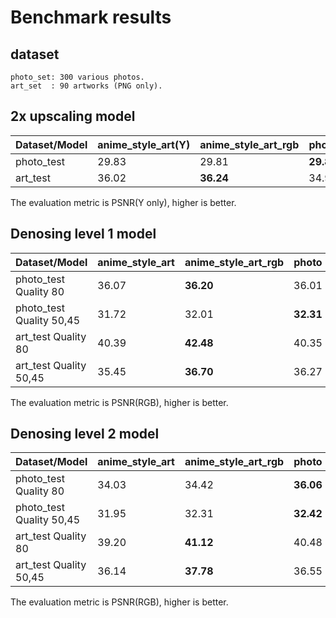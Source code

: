 # Benchmark results


## dataset

    photo_set: 300 various photos.
    art_set  : 90 artworks (PNG only).

## 2x upscaling model

| Dataset/Model | anime\_style\_art(Y) | anime\_style\_art\_rgb | photo   | ukbench|
|---------------|----------------------|------------------------|---------|--------|
| photo\_test   |                29.83 |                  29.81 |**29.89**|  29.86 |
| art\_test     |                36.02 |               **36.24**|  34.92  |  34.85 |

The evaluation metric is PSNR(Y only), higher is better.

## Denosing level 1 model

| Dataset/Model            | anime\_style\_art | anime\_style\_art\_rgb | photo   |
|--------------------------|-------------------|------------------------|---------|
| photo\_test Quality 80   |             36.07 |               **36.20**|   36.01 |
| photo\_test Quality 50,45|             31.72 |                 32.01  |**32.31**|
| art\_test Quality 80     |             40.39 |               **42.48**|   40.35 |
| art\_test Quality 50,45  |             35.45 |               **36.70**|   36.27 |

The evaluation metric is PSNR(RGB), higher is better.

## Denosing level 2 model

| Dataset/Model            | anime\_style\_art | anime\_style\_art\_rgb | photo   |
|--------------------------|-------------------|------------------------|---------|
| photo\_test Quality 80   |             34.03 |                  34.42 |**36.06**|
| photo\_test Quality 50,45|             31.95 |                  32.31 |**32.42**|
| art\_test Quality 80     |             39.20 |               **41.12**|   40.48 |
| art\_test Quality 50,45  |             36.14 |               **37.78**|   36.55 |

The evaluation metric is PSNR(RGB), higher is better.
